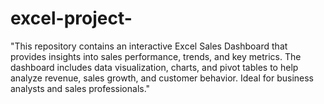 # excel-project-
"This repository contains an interactive Excel Sales Dashboard that provides insights into sales performance, trends, and key metrics. The dashboard includes data visualization, charts, and pivot tables to help analyze revenue, sales growth, and customer behavior. Ideal for business analysts and sales professionals."
